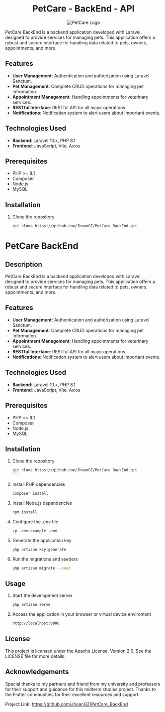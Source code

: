 <h1 align="center"><strong>PetCare - BackEnd - API</strong></h1>

<p align="center">
  <img src="https://github.com/JhoanGZ/PetCare_FrontEnd/blob/main/assets/images/logo_petcare.png?raw=true" alt="PetCare Logo" />
</p>

PetCare BackEnd is a backend application developed with Laravel, designed to provide services for managing pets. This application offers a robust and secure interface for handling data related to pets, owners, appointments, and more.

## Features

-   **User Management**: Authentication and authorization using Laravel Sanctum.
-   **Pet Management**: Complete CRUD operations for managing pet information.
-   **Appointment Management**: Handling appointments for veterinary services.
-   **RESTful Interface**: RESTful API for all major operations.
-   **Notifications**: Notification system to alert users about important events.

## Technologies Used

-   **Backend**: Laravel 10.x, PHP 8.1
-   **Frontend**: JavaScript, Vite, Axios

## Prerequisites

-   PHP >= 8.1
-   Composer
-   Node.js
-   MySQL

## Installation

1. Clone the repository
    ```sh
    git clone https://github.com/JhoanGZ/PetCare_BackEnd.git
    ```

# PetCare BackEnd

## Description

PetCare BackEnd is a backend application developed with Laravel, designed to provide services for managing pets. This application offers a robust and secure interface for handling data related to pets, owners, appointments, and more.

## Features

-   **User Management**: Authentication and authorization using Laravel Sanctum.
-   **Pet Management**: Complete CRUD operations for managing pet information.
-   **Appointment Management**: Handling appointments for veterinary services.
-   **RESTful Interface**: RESTful API for all major operations.
-   **Notifications**: Notification system to alert users about important events.

## Technologies Used

-   **Backend**: Laravel 10.x, PHP 8.1
-   **Frontend**: JavaScript, Vite, Axios

## Prerequisites

-   PHP >= 8.1
-   Composer
-   Node.js
-   MySQL

## Installation

1. Clone the repository

    ````sh
    git clone https://github.com/JhoanGZ/PetCare_BackEnd.git
    ```

    ````

2. Install PHP dependencies

    ```sh
    composer install
    ```

3. Install Node.js dependencies

    ```sh
    npm install
    ```

4. Configure the .env file

    ```sh
    cp .env.example .env
    ```

5. Generate the application key
    ```sh
    php artisan key:generate
    ```
6. Run the migrations and seeders
    ```sh
    php artisan migrate --seed
    ```

## Usage

1. Start the development server
    ```sh
    php artisan serve
    ```
2. Access the application in your browser or virtual device enviroment
    ```sh
    http://localhost:8000
    ```

## License

This project is licensed under the Apache License, Version 2.0. See the LICENSE file for more details.

## Acknowledgements

Special thanks to my partners and friend from my university and professors for their support and guidance for this midterm studies project.
Thanks to the Flutter communities for their excellent resources and support.

Project Link: https://github.com/JhoanGZ/PetCare_BackEnd
